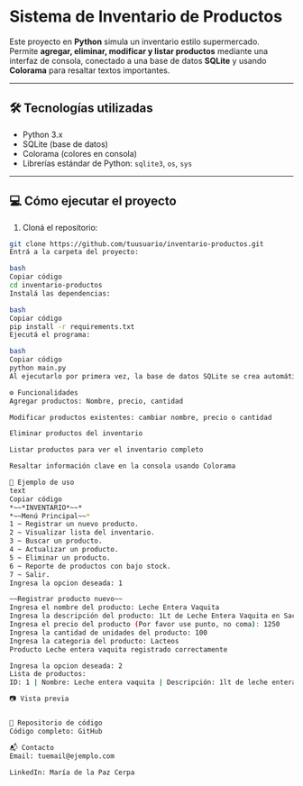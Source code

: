 # Sistema de Inventario de Productos

Este proyecto en **Python** simula un inventario estilo supermercado.  
Permite **agregar, eliminar, modificar y listar productos** mediante una interfaz de consola, conectado a una base de datos **SQLite** y usando **Colorama** para resaltar textos importantes.

---

## 🛠 Tecnologías utilizadas
- Python 3.x
- SQLite (base de datos)
- Colorama (colores en consola)
- Librerías estándar de Python: `sqlite3`, `os`, `sys`

---

## 💻 Cómo ejecutar el proyecto

1. Cloná el repositorio:
```bash
git clone https://github.com/tuusuario/inventario-productos.git
Entrá a la carpeta del proyecto:

bash
Copiar código
cd inventario-productos
Instalá las dependencias:

bash
Copiar código
pip install -r requirements.txt
Ejecutá el programa:

bash
Copiar código
python main.py
Al ejecutarlo por primera vez, la base de datos SQLite se crea automáticamente.

⚙️ Funcionalidades
Agregar productos: Nombre, precio, cantidad

Modificar productos existentes: cambiar nombre, precio o cantidad

Eliminar productos del inventario

Listar productos para ver el inventario completo

Resaltar información clave en la consola usando Colorama

🔹 Ejemplo de uso
text
Copiar código
*~~*INVENTARIO*~~*
*~~Menú Principal~~*
1 ~ Registrar un nuevo producto.
2 ~ Visualizar lista del inventario.
3 ~ Buscar un producto.
4 ~ Actualizar un producto.
5 ~ Eliminar un producto.
6 ~ Reporte de productos con bajo stock.
7 ~ Salir.
Ingresa la opcion deseada: 1

~~Registrar producto nuevo~~
Ingresa el nombre del producto: Leche Entera Vaquita
Ingresa la descripción del producto: 1Lt de Leche Entera Vaquita en Sachet. Vence el 30/9/2025
Ingresa el precio del producto (Por favor use punto, no coma): 1250 
Ingresa la cantidad de unidades del producto: 100
Ingresa la categoria del producto: Lacteos
Producto Leche entera vaquita registrado correctamente

Ingresa la opcion deseada: 2
Lista de productos:
ID: 1 | Nombre: Leche entera vaquita | Descripción: 1lt de leche entera vaquita en sachet. vence el 30/9/2025 | Cantidad: 100 | Precio: 1250.0 | Categoría: Lacteos

📷 Vista previa


🔗 Repositorio de código
Código completo: GitHub

📬 Contacto
Email: tuemail@ejemplo.com

LinkedIn: María de la Paz Cerpa
